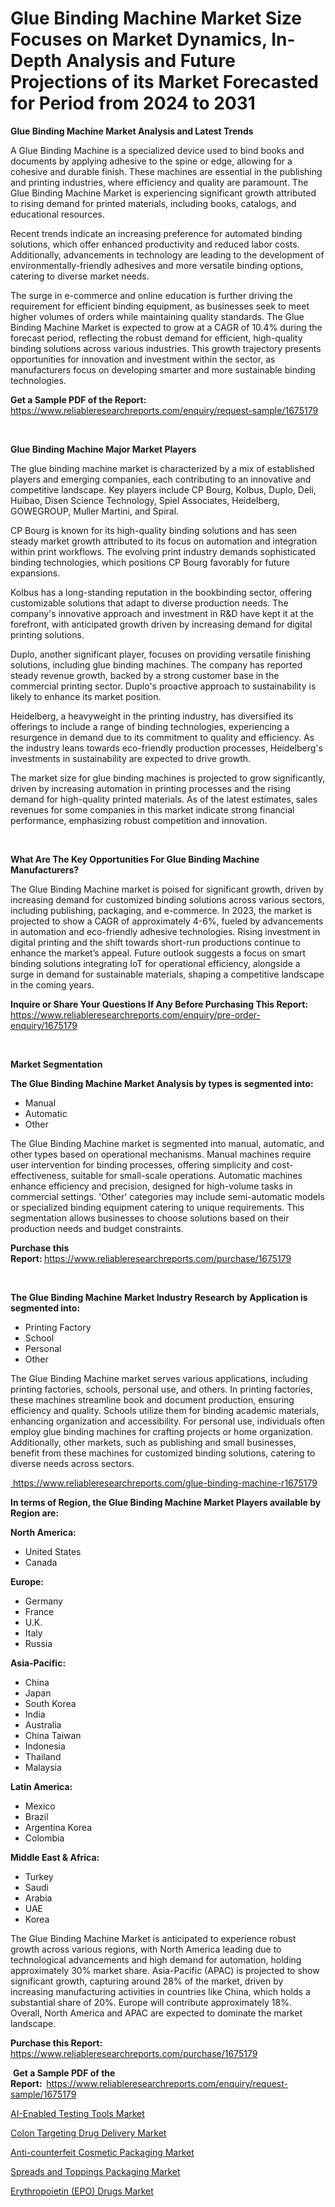 <p><h1>Glue Binding Machine Market Size Focuses on Market Dynamics, In-Depth Analysis and Future Projections of its Market Forecasted for Period from 2024 to 2031</h1></p><p><strong>Glue Binding Machine Market Analysis and Latest Trends</strong></p>
<p><p>A Glue Binding Machine is a specialized device used to bind books and documents by applying adhesive to the spine or edge, allowing for a cohesive and durable finish. These machines are essential in the publishing and printing industries, where efficiency and quality are paramount. The Glue Binding Machine Market is experiencing significant growth attributed to rising demand for printed materials, including books, catalogs, and educational resources. </p><p>Recent trends indicate an increasing preference for automated binding solutions, which offer enhanced productivity and reduced labor costs. Additionally, advancements in technology are leading to the development of environmentally-friendly adhesives and more versatile binding options, catering to diverse market needs. </p><p>The surge in e-commerce and online education is further driving the requirement for efficient binding equipment, as businesses seek to meet higher volumes of orders while maintaining quality standards. The Glue Binding Machine Market is expected to grow at a CAGR of 10.4% during the forecast period, reflecting the robust demand for efficient, high-quality binding solutions across various industries. This growth trajectory presents opportunities for innovation and investment within the sector, as manufacturers focus on developing smarter and more sustainable binding technologies.</p></p>
<p><strong>Get a Sample PDF of the Report:&nbsp;</strong> <a href="https://www.reliableresearchreports.com/enquiry/request-sample/1675179?utm_campaign=1430&utm_medium=2&utm_source=Github&utm_content=ia&utm_term=10102024&utm_id=glue-binding-machine">https://www.reliableresearchreports.com/enquiry/request-sample/1675179</a></p>
<p>&nbsp;</p>
<p><strong>Glue Binding Machine Major Market Players</strong></p>
<p><p>The glue binding machine market is characterized by a mix of established players and emerging companies, each contributing to an innovative and competitive landscape. Key players include CP Bourg, Kolbus, Duplo, Deli, Huibao, Disen Science Technology, Spiel Associates, Heidelberg, GOWEGROUP, Muller Martini, and Spiral.</p><p>CP Bourg is known for its high-quality binding solutions and has seen steady market growth attributed to its focus on automation and integration within print workflows. The evolving print industry demands sophisticated binding technologies, which positions CP Bourg favorably for future expansions. </p><p>Kolbus has a long-standing reputation in the bookbinding sector, offering customizable solutions that adapt to diverse production needs. The company's innovative approach and investment in R&D have kept it at the forefront, with anticipated growth driven by increasing demand for digital printing solutions.</p><p>Duplo, another significant player, focuses on providing versatile finishing solutions, including glue binding machines. The company has reported steady revenue growth, backed by a strong customer base in the commercial printing sector. Duplo's proactive approach to sustainability is likely to enhance its market position.</p><p>Heidelberg, a heavyweight in the printing industry, has diversified its offerings to include a range of binding technologies, experiencing a resurgence in demand due to its commitment to quality and efficiency. As the industry leans towards eco-friendly production processes, Heidelberg's investments in sustainability are expected to drive growth.</p><p>The market size for glue binding machines is projected to grow significantly, driven by increasing automation in printing processes and the rising demand for high-quality printed materials. As of the latest estimates, sales revenues for some companies in this market indicate strong financial performance, emphasizing robust competition and innovation.</p></p>
<p>&nbsp;</p>
<p><strong>What Are The Key Opportunities For Glue Binding Machine Manufacturers?</strong></p>
<p><p>The Glue Binding Machine market is poised for significant growth, driven by increasing demand for customized binding solutions across various sectors, including publishing, packaging, and e-commerce. In 2023, the market is projected to show a CAGR of approximately 4-6%, fueled by advancements in automation and eco-friendly adhesive technologies. Rising investment in digital printing and the shift towards short-run productions continue to enhance the market’s appeal. Future outlook suggests a focus on smart binding solutions integrating IoT for operational efficiency, alongside a surge in demand for sustainable materials, shaping a competitive landscape in the coming years.</p></p>
<p><strong>Inquire or Share Your Questions If Any Before Purchasing This Report:</strong> <a href="https://www.reliableresearchreports.com/enquiry/pre-order-enquiry/1675179?utm_campaign=1430&utm_medium=2&utm_source=Github&utm_content=ia&utm_term=10102024&utm_id=glue-binding-machine">https://www.reliableresearchreports.com/enquiry/pre-order-enquiry/1675179</a></p>
<p>&nbsp;</p>
<p><strong>Market Segmentation</strong></p>
<p><strong>The Glue Binding Machine Market Analysis by types is segmented into:</strong></p>
<p><ul><li>Manual</li><li>Automatic</li><li>Other</li></ul></p>
<p><p>The Glue Binding Machine market is segmented into manual, automatic, and other types based on operational mechanisms. Manual machines require user intervention for binding processes, offering simplicity and cost-effectiveness, suitable for small-scale operations. Automatic machines enhance efficiency and precision, designed for high-volume tasks in commercial settings. 'Other' categories may include semi-automatic models or specialized binding equipment catering to unique requirements. This segmentation allows businesses to choose solutions based on their production needs and budget constraints.</p></p>
<p><strong>Purchase this Report:&nbsp;</strong><a href="https://www.reliableresearchreports.com/purchase/1675179?utm_campaign=1430&utm_medium=2&utm_source=Github&utm_content=ia&utm_term=10102024&utm_id=glue-binding-machine">https://www.reliableresearchreports.com/purchase/1675179</a></p>
<p>&nbsp;</p>
<p><strong>The Glue Binding Machine Market Industry Research by Application is segmented into:</strong></p>
<p><ul><li>Printing Factory</li><li>School</li><li>Personal</li><li>Other</li></ul></p>
<p><p>The Glue Binding Machine market serves various applications, including printing factories, schools, personal use, and others. In printing factories, these machines streamline book and document production, ensuring efficiency and quality. Schools utilize them for binding academic materials, enhancing organization and accessibility. For personal use, individuals often employ glue binding machines for crafting projects or home organization. Additionally, other markets, such as publishing and small businesses, benefit from these machines for customized binding solutions, catering to diverse needs across sectors.</p></p>
<p><a href="https://www.reliableresearchreports.com/glue-binding-machine-r1675179?utm_campaign=1430&utm_medium=2&utm_source=Github&utm_content=ia&utm_term=10102024&utm_id=glue-binding-machine">&nbsp;https://www.reliableresearchreports.com/glue-binding-machine-r1675179</a></p>
<p><strong>In terms of Region, the Glue Binding Machine Market Players available by Region are:</strong></p>
<p>
    <p> <strong> North America: </strong>
        <ul>
            <li>United States</li>
            <li>Canada</li>
        </ul>
        </p> 
    <p> <strong> Europe: </strong>
        <ul>
            <li>Germany</li>
            <li>France</li>
            <li>U.K.</li>
            <li>Italy</li>
            <li>Russia</li>
        </ul>
        </p> 
    <p> <strong> Asia-Pacific: </strong>
        <ul>
            <li>China</li>
            <li>Japan</li>
            <li>South Korea</li>
            <li>India</li>
            <li>Australia</li>
            <li>China Taiwan</li>
            <li>Indonesia</li>
            <li>Thailand</li>
            <li>Malaysia</li>
        </ul>
        </p> 
    <p> <strong> Latin America: </strong>
        <ul>
            <li>Mexico</li>
            <li>Brazil</li>
            <li>Argentina Korea</li>
            <li>Colombia</li>
        </ul>
        </p> 
    <p> <strong> Middle East & Africa: </strong>
        <ul>
            <li>Turkey</li>
            <li>Saudi</li>
            <li>Arabia</li>
            <li>UAE</li>
            <li>Korea</li>
        </ul>
    </p>
    </p>
<p><p>The Glue Binding Machine Market is anticipated to experience robust growth across various regions, with North America leading due to technological advancements and high demand for automation, holding approximately 30% market share. Asia-Pacific (APAC) is projected to show significant growth, capturing around 28% of the market, driven by increasing manufacturing activities in countries like China, which holds a substantial share of 20%. Europe will contribute approximately 18%. Overall, North America and APAC are expected to dominate the market landscape.</p></p>
<p><strong>Purchase this Report: </strong><a href="https://www.reliableresearchreports.com/purchase/1675179?utm_campaign=1430&utm_medium=2&utm_source=Github&utm_content=ia&utm_term=10102024&utm_id=glue-binding-machine">https://www.reliableresearchreports.com/purchase/1675179</a></p>
<p>&nbsp;<strong>Get a Sample PDF of the Report:&nbsp;&nbsp;</strong><a href="https://www.reliableresearchreports.com/enquiry/request-sample/1675179?utm_campaign=1430&utm_medium=2&utm_source=Github&utm_content=ia&utm_term=10102024&utm_id=glue-binding-machine">https://www.reliableresearchreports.com/enquiry/request-sample/1675179</a></p>
<p><strong></strong></p>
<p><p><a href="https://www.linkedin.com/pulse/strategic-insights-ai-enabled-testing-tools-market-growth-xhtwe?utm_campaign=1430&utm_medium=2&utm_source=Github&utm_content=ia&utm_term=10102024&utm_id=glue-binding-machine">AI-Enabled Testing Tools Market</a></p><p><a href="https://www.linkedin.com/pulse/colon-targeting-drug-delivery-market-global-regional-analysis-masxf?utm_campaign=1430&utm_medium=2&utm_source=Github&utm_content=ia&utm_term=10102024&utm_id=glue-binding-machine">Colon Targeting Drug Delivery Market</a></p><p><a href="https://www.linkedin.com/pulse/anti-counterfeit-cosmetic-packaging-industry-analysis-report-zyine?utm_campaign=1430&utm_medium=2&utm_source=Github&utm_content=ia&utm_term=10102024&utm_id=glue-binding-machine">Anti-counterfeit Cosmetic Packaging Market</a></p><p><a href="https://www.linkedin.com/pulse/spreads-toppings-packaging-market-overview-global-trends-fbwtf?utm_campaign=1430&utm_medium=2&utm_source=Github&utm_content=ia&utm_term=10102024&utm_id=glue-binding-machine">Spreads and Toppings Packaging Market</a></p><p><a href="https://www.linkedin.com/pulse/erythropoietin-epo-drugs-market-outlook-share-analysis-growth-copzc?utm_campaign=1430&utm_medium=2&utm_source=Github&utm_content=ia&utm_term=10102024&utm_id=glue-binding-machine">Erythropoietin (EPO) Drugs Market</a></p></p>